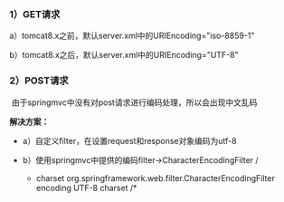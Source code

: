 ### 1）GET请求

a）tomcat8.x之前，默认server.xml中的URIEncoding="iso-8859-1"

b）tomcat8.x之后，默认server.xml中的URIEncoding="UTF-8"

### 2）POST请求

​	由于springmvc中没有对post请求进行编码处理，所以会出现中文乱码

**解决方案：**

* a）自定义filter，在设置request和response对象编码为utf-8

* b）使用springmvc中提供的编码filter->CharacterEncodingFilter	/
  *   <filter>
        <filter-name>charset</filter-name>
        <filter-class>org.springframework.web.filter.CharacterEncodingFilter</filter-class>
        <init-param>
          <param-name>encoding</param-name>
          <param-value>UTF-8</param-value>
        </init-param>
      </filter>
      <filter-mapping>
        <filter-name>charset</filter-name>
        <url-pattern>/*</url-pattern>
      </filter-mapping>

